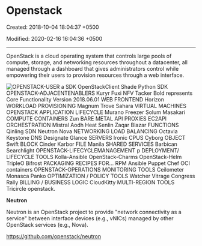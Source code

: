 # Openstack

Created: 2018-10-04 18:04:37 +0500

Modified: 2020-02-16 16:04:36 +0500

---

OpenStack is a cloud operating system that controls large pools of compute, storage, and networking resources throughout a datacenter, all managed through a dashboard that gives administrators control while empowering their users to provision resources through a web interface.



![OPENSTACK-USER a SDK OpenStackClient Shade Python SDK OPENSTACK-ADJACENTENABLERS Kuryr Fuxi NFV Tacker Bold represents Core Functionality Version 2018.06.01 WEB FRONTEND Horizon WORKLOAD PROVISIONING Magnum Trove Sahara VIRTUAL MACHINES OPENSTACK APPLICATION LIFECYCLE Murano Freezer Solum Masakari COMPUTE CONTAINERS Zun BARE METAL API PROXIES EC2APl ORCHESTRATION Mistral Aodh Heat Senlin Zaqar Blazar FUNCTIONS Qinling SDN Neutron Nova NETWORKING LOAD BALANCING Octavia Keystone DNS Designate Glance SERVERS Ironic CPUS Cyborg OBJECT Swift BLOCK Cinder Karbor FILE Manila SHARED SERVICES Barbican Searchlight OPENSTACK-LIFECYCLEMANAGEMENT p DEPLOYMENT/ LIFECYCLE TOOLS Kolla-Ansible OpenStack-Charms OpenStack-Helm TripleO Bifrost PACKAGING RECIPES FOR... RPM Ansible Puppet Chef OCI containers OPENSTACK-OPERATIONS MONITORING TOOLS Ceilometer Monasca Panko OPTIMIZATION / POLICY TOOLS Watcher Vitrage Congress Rally BILLING / BUSINESS LOGIC CloudKitty MULTI-REGION TOOLS Tricircle openstack. ](../../media/Cloud-Others-Openstack-image1.png)



**Neutron**

Neutron is an OpenStack project to provide "network connectivity as a service" between interface devices (e.g., vNICs) managed by other OpenStack services (e.g., Nova).



<https://github.com/openstack/neutron>

